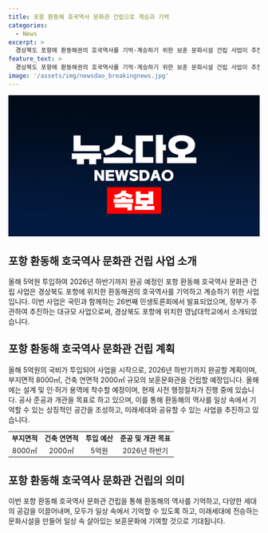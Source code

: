 ```yaml
---
title: 포항 환동해 호국역사 문화관 건립으로 계승과 기억
categories:
  - News
excerpt: >
  경상북도 포항에 환동해권의 호국역사를 기억·계승하기 위한 보훈 문화시설 건립 사업이 추진된다. 20일 영남대에서 열린 26번째 ‘민생토론회’에서 이를 발표한 윤석열 대통령은 올해 5억원 투입, 2026년 하반기 완공을 목표로 밝혔다. 포항 환동해 호국역사 문화관은 나라를 지키기 위한 역사를 기억할 수 있도록 하고, 공감을 이끌어내는데 기여할 것으로 기대된다.
feature_text: >
  경상북도 포항에 환동해권의 호국역사를 기억·계승하기 위한 보훈 문화시설 건립 사업이 추진된다. 20일 영남대에서 열린 26번째 ‘민생토론회’에서 이를 발표한 윤석열 대통령은 올해 5억원 투입, 2026년 하반기 완공을 목표로 밝혔다. 포항 환동해 호국역사 문화관은 나라를 지키기 위한 역사를 기억할 수 있도록 하고, 공감을 이끌어내는데 기여할 것으로 기대된다.
image: '/assets/img/newsdao_breakingnews.jpg'
---
```


<p><img src="/assets/img/newsdao_breakingnews.jpg" alt="koreaapp 속보" /></p>

<h2 data-ke-size="size26">포항 환동해 호국역사 문화관 건립 사업 소개</h2>

<p data-ke-size="size16">올해 5억원 투입하여 2026년 하반기까지 완공 예정인 포항 환동해 호국역사 문화관 건립 사업은 경상북도 포항에 위치한 환동해권의 호국역사를 기억하고 계승하기 위한 사업입니다. 이번 사업은 국민과 함께하는 26번째 민생토론회에서 발표되었으며, 정부가 주관하여 추진하는 대규모 사업으로써, 경상북도 포항에 위치한 영남대학교에서 소개되었습니다.</p>

<h2 data-ke-size="size22">포항 환동해 호국역사 문화관 건립 계획</h2>

<p data-ke-size="size16">올해 5억원의 국비가 투입되어 사업을 시작으로, 2026년 하반기까지 완공할 계획이며, 부지면적 8000㎡, 건축 연면적 2000㎡ 규모의 보훈문화관을 건립할 예정입니다. 올해에는 설계 및 인·허가 용역에 착수할 예정이며, 현재 사전 행정절차가 진행 중에 있습니다. 공사 준공과 개관을 목표로 하고 있으며, 이를 통해 환동해의 역사를 일상 속에서 기억할 수 있는 상징적인 공간을 조성하고, 미래세대와 공유할 수 있는 사업을 추진하고 있습니다.</p>

<table>
    <tr>
        <td style="text-align: center; height: 17px;"><b>부지면적</b></td>
        <td style="text-align: center; height: 17px;"><b>건축 연면적</b></td>
        <td style="text-align: center; height: 17px;"><b>투입 예산</b></td>
        <td style="text-align: center; height: 17px;"><b>준공 및 개관 목표</b></td>
    </tr>
    <tr>
        <td style="text-align: center; height: 17px;">8000㎡</td>
        <td style="text-align: center; height: 17px;">2000㎡</td>
        <td style="text-align: center; height: 17px;">5억원</td>
        <td style="text-align: center; height: 17px;">2026년 하반기</td>
    </tr>
</table>

<h2 data-ke-size="size22">포항 환동해 호국역사 문화관 건립의 의미</h2>

<p data-ke-size="size16">이번 포항 환동해 호국역사 문화관 건립을 통해 환동해의 역사를 기억하고, 다양한 세대의 공감을 이끌어내며, 모두가 일상 속에서 기억할 수 있도록 하고, 미래세대에 전승하는 문화시설을 만들어 일상 속 살아있는 보훈문화에 기여할 것으로 기대됩니다.</p>

